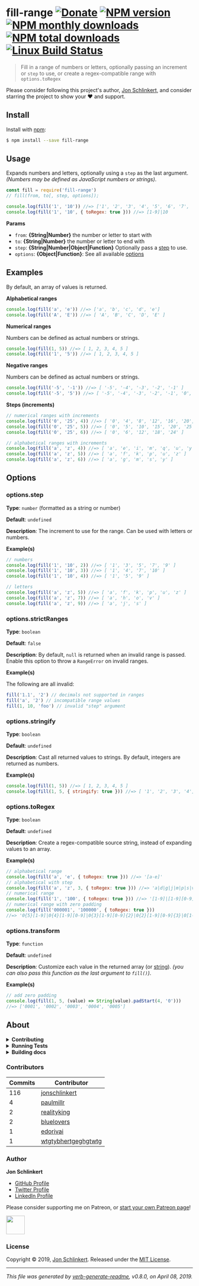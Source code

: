 # fill-range [![Donate](https://img.shields.io/badge/Donate-PayPal-green.svg)](https://www.paypal.com/cgi-bin/webscr?cmd=_s-xclick&hosted_button_id=W8YFZ425KND68) [![NPM version](https://img.shields.io/npm/v/fill-range.svg?style=flat)](https://www.npmjs.com/package/fill-range) [![NPM monthly downloads](https://img.shields.io/npm/dm/fill-range.svg?style=flat)](https://npmjs.org/package/fill-range) [![NPM total downloads](https://img.shields.io/npm/dt/fill-range.svg?style=flat)](https://npmjs.org/package/fill-range) [![Linux Build Status](https://img.shields.io/travis/jonschlinkert/fill-range.svg?style=flat&label=Travis)](https://travis-ci.org/jonschlinkert/fill-range)

> Fill in a range of numbers or letters, optionally passing an increment or `step` to use, or create a regex-compatible range with `options.toRegex`

Please consider following this project's author, [Jon Schlinkert](https://github.com/jonschlinkert), and consider starring the project to show your :heart: and support.

## Install

Install with [npm](https://www.npmjs.com/):

```sh
$ npm install --save fill-range
```

## Usage

Expands numbers and letters, optionally using a `step` as the last argument. _(Numbers may be defined as JavaScript numbers or strings)_.

```js
const fill = require('fill-range')
// fill(from, to[, step, options]);

console.log(fill('1', '10')) //=> ['1', '2', '3', '4', '5', '6', '7', '8', '9', '10']
console.log(fill('1', '10', { toRegex: true })) //=> [1-9]|10
```

**Params**

- `from`: **{String|Number}** the number or letter to start with
- `to`: **{String|Number}** the number or letter to end with
- `step`: **{String|Number|Object|Function}** Optionally pass a [step](#optionsstep) to use.
- `options`: **{Object|Function}**: See all available [options](#options)

## Examples

By default, an array of values is returned.

**Alphabetical ranges**

```js
console.log(fill('a', 'e')) //=> ['a', 'b', 'c', 'd', 'e']
console.log(fill('A', 'E')) //=> [ 'A', 'B', 'C', 'D', 'E' ]
```

**Numerical ranges**

Numbers can be defined as actual numbers or strings.

```js
console.log(fill(1, 5)) //=> [ 1, 2, 3, 4, 5 ]
console.log(fill('1', '5')) //=> [ 1, 2, 3, 4, 5 ]
```

**Negative ranges**

Numbers can be defined as actual numbers or strings.

```js
console.log(fill('-5', '-1')) //=> [ '-5', '-4', '-3', '-2', '-1' ]
console.log(fill('-5', '5')) //=> [ '-5', '-4', '-3', '-2', '-1', '0', '1', '2', '3', '4', '5' ]
```

**Steps (increments)**

```js
// numerical ranges with increments
console.log(fill('0', '25', 4)) //=> [ '0', '4', '8', '12', '16', '20', '24' ]
console.log(fill('0', '25', 5)) //=> [ '0', '5', '10', '15', '20', '25' ]
console.log(fill('0', '25', 6)) //=> [ '0', '6', '12', '18', '24' ]

// alphabetical ranges with increments
console.log(fill('a', 'z', 4)) //=> [ 'a', 'e', 'i', 'm', 'q', 'u', 'y' ]
console.log(fill('a', 'z', 5)) //=> [ 'a', 'f', 'k', 'p', 'u', 'z' ]
console.log(fill('a', 'z', 6)) //=> [ 'a', 'g', 'm', 's', 'y' ]
```

## Options

### options.step

**Type**: `number` (formatted as a string or number)

**Default**: `undefined`

**Description**: The increment to use for the range. Can be used with letters or numbers.

**Example(s)**

```js
// numbers
console.log(fill('1', '10', 2)) //=> [ '1', '3', '5', '7', '9' ]
console.log(fill('1', '10', 3)) //=> [ '1', '4', '7', '10' ]
console.log(fill('1', '10', 4)) //=> [ '1', '5', '9' ]

// letters
console.log(fill('a', 'z', 5)) //=> [ 'a', 'f', 'k', 'p', 'u', 'z' ]
console.log(fill('a', 'z', 7)) //=> [ 'a', 'h', 'o', 'v' ]
console.log(fill('a', 'z', 9)) //=> [ 'a', 'j', 's' ]
```

### options.strictRanges

**Type**: `boolean`

**Default**: `false`

**Description**: By default, `null` is returned when an invalid range is passed. Enable this option to throw a `RangeError` on invalid ranges.

**Example(s)**

The following are all invalid:

```js
fill('1.1', '2') // decimals not supported in ranges
fill('a', '2') // incompatible range values
fill(1, 10, 'foo') // invalid "step" argument
```

### options.stringify

**Type**: `boolean`

**Default**: `undefined`

**Description**: Cast all returned values to strings. By default, integers are returned as numbers.

**Example(s)**

```js
console.log(fill(1, 5)) //=> [ 1, 2, 3, 4, 5 ]
console.log(fill(1, 5, { stringify: true })) //=> [ '1', '2', '3', '4', '5' ]
```

### options.toRegex

**Type**: `boolean`

**Default**: `undefined`

**Description**: Create a regex-compatible source string, instead of expanding values to an array.

**Example(s)**

```js
// alphabetical range
console.log(fill('a', 'e', { toRegex: true })) //=> '[a-e]'
// alphabetical with step
console.log(fill('a', 'z', 3, { toRegex: true })) //=> 'a|d|g|j|m|p|s|v|y'
// numerical range
console.log(fill('1', '100', { toRegex: true })) //=> '[1-9]|[1-9][0-9]|100'
// numerical range with zero padding
console.log(fill('000001', '100000', { toRegex: true }))
//=> '0{5}[1-9]|0{4}[1-9][0-9]|0{3}[1-9][0-9]{2}|0{2}[1-9][0-9]{3}|0[1-9][0-9]{4}|100000'
```

### options.transform

**Type**: `function`

**Default**: `undefined`

**Description**: Customize each value in the returned array (or [string](#optionstoRegex)). _(you can also pass this function as the last argument to `fill()`)_.

**Example(s)**

```js
// add zero padding
console.log(fill(1, 5, (value) => String(value).padStart(4, '0')))
//=> ['0001', '0002', '0003', '0004', '0005']
```

## About

<details>
<summary><strong>Contributing</strong></summary>

Pull requests and stars are always welcome. For bugs and feature requests, [please create an issue](../../issues/new).

</details>

<details>
<summary><strong>Running Tests</strong></summary>

Running and reviewing unit tests is a great way to get familiarized with a library and its API. You can install dependencies and run tests with the following command:

```sh
$ npm install && npm test
```

</details>

<details>
<summary><strong>Building docs</strong></summary>

_(This project's readme.md is generated by [verb](https://github.com/verbose/verb-generate-readme), please don't edit the readme directly. Any changes to the readme must be made in the [.verb.md](.verb.md) readme template.)_

To generate the readme, run the following command:

```sh
$ npm install -g verbose/verb#dev verb-generate-readme && verb
```

</details>

### Contributors

| **Commits** | **Contributor**                                               |
| ----------- | ------------------------------------------------------------- |
| 116         | [jonschlinkert](https://github.com/jonschlinkert)             |
| 4           | [paulmillr](https://github.com/paulmillr)                     |
| 2           | [realityking](https://github.com/realityking)                 |
| 2           | [bluelovers](https://github.com/bluelovers)                   |
| 1           | [edorivai](https://github.com/edorivai)                       |
| 1           | [wtgtybhertgeghgtwtg](https://github.com/wtgtybhertgeghgtwtg) |

### Author

**Jon Schlinkert**

- [GitHub Profile](https://github.com/jonschlinkert)
- [Twitter Profile](https://twitter.com/jonschlinkert)
- [LinkedIn Profile](https://linkedin.com/in/jonschlinkert)

Please consider supporting me on Patreon, or [start your own Patreon page](https://patreon.com/invite/bxpbvm)!

<a href="https://www.patreon.com/jonschlinkert">
<img src="https://c5.patreon.com/external/logo/become_a_patron_button@2x.png" height="50">
</a>

### License

Copyright © 2019, [Jon Schlinkert](https://github.com/jonschlinkert).
Released under the [MIT License](LICENSE).

---

_This file was generated by [verb-generate-readme](https://github.com/verbose/verb-generate-readme), v0.8.0, on April 08, 2019._
